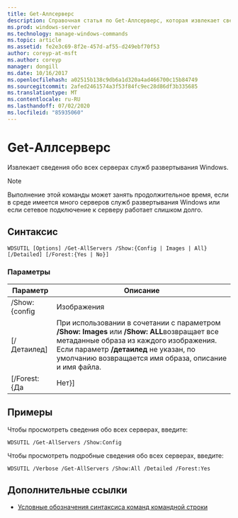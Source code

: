 ```yaml
---
title: Get-Аллсерверс
description: Справочная статья по Get-Аллсерверс, которая извлекает сведения обо всех серверах служб развертывания Windows.
ms.prod: windows-server
ms.technology: manage-windows-commands
ms.topic: article
ms.assetid: fe2e3c69-8f2e-457d-af55-d249ebf70f53
author: coreyp-at-msft
ms.author: coreyp
manager: dongill
ms.date: 10/16/2017
ms.openlocfilehash: a02515b138c9db6a1d320a4ad466700c15b84749
ms.sourcegitcommit: 2afed2461574a3f53f84fc9ec28d86df3b335685
ms.translationtype: MT
ms.contentlocale: ru-RU
ms.lasthandoff: 07/02/2020
ms.locfileid: "85935060"
---
```

# <a name="get-allservers"></a>Get-Аллсерверс

Извлекает сведения обо всех серверах служб развертывания Windows.

> [!NOTE]
> Выполнение этой команды может занять продолжительное время, если в среде имеется много серверов служб развертывания Windows или если сетевое подключение к серверу работает слишком долго.

## <a name="syntax"></a>Синтаксис

```
WDSUTIL [Options] /Get-AllServers /Show:{Config | Images | All} [/Detailed] [/Forest:{Yes | No}]
```

### <a name="parameters"></a>Параметры

|   Параметр   |                                                                                                                 Описание                                                                                                                  |
|---------------|----------------------------------------------------------------------------------------------------------------------------------------------------------------------------------------------------------------------------------------------|
| /Show: {config |                                                                                                                    Изображения                                                                                                                    |
|  [/Детаилед]  | При использовании в сочетании с параметром **/Show: Images** или **/Show: ALL**возвращает все метаданные образа из каждого изображения. Если параметр **/детаилед** не указан, по умолчанию возвращается имя образа, описание и имя файла. |
| [/Forest: {Да |                                                                                                                     Нет}]                                                                                                                     |

## <a name="examples"></a>Примеры

Чтобы просмотреть сведения обо всех серверах, введите:
```
WDSUTIL /Get-AllServers /Show:Config
```
Чтобы просмотреть подробные сведения обо всех серверах, введите:
```
WDSUTIL /Verbose /Get-AllServers /Show:All /Detailed /Forest:Yes
```

## <a name="additional-references"></a>Дополнительные ссылки

- [Условные обозначения синтаксиса команд командной строки](command-line-syntax-key.md)